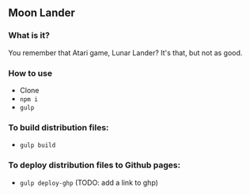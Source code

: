 ## Moon Lander

### What is it?
You remember that Atari game, Lunar Lander?  It's that, but not as good.

### How to use
* Clone
* `npm i`
* `gulp`

### To build distribution files:
* `gulp build`

### To deploy distribution files to Github pages:
* `gulp deploy-ghp`
(TODO: add a link to ghp)